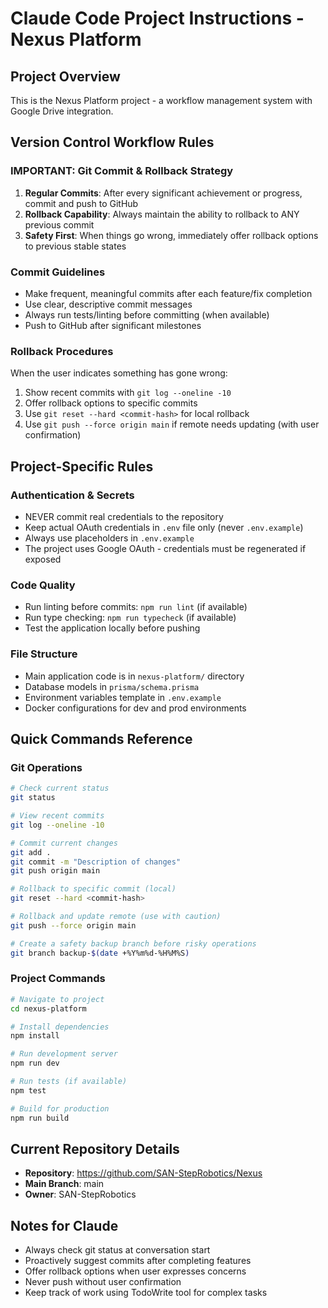 # Claude Code Project Instructions - Nexus Platform

## Project Overview
This is the Nexus Platform project - a workflow management system with Google Drive integration.

## Version Control Workflow Rules

### IMPORTANT: Git Commit & Rollback Strategy
1. **Regular Commits**: After every significant achievement or progress, commit and push to GitHub
2. **Rollback Capability**: Always maintain the ability to rollback to ANY previous commit
3. **Safety First**: When things go wrong, immediately offer rollback options to previous stable states

### Commit Guidelines
- Make frequent, meaningful commits after each feature/fix completion
- Use clear, descriptive commit messages
- Always run tests/linting before committing (when available)
- Push to GitHub after significant milestones

### Rollback Procedures
When the user indicates something has gone wrong:
1. Show recent commits with `git log --oneline -10`
2. Offer rollback options to specific commits
3. Use `git reset --hard <commit-hash>` for local rollback
4. Use `git push --force origin main` if remote needs updating (with user confirmation)

## Project-Specific Rules

### Authentication & Secrets
- NEVER commit real credentials to the repository
- Keep actual OAuth credentials in `.env` file only (never `.env.example`)
- Always use placeholders in `.env.example`
- The project uses Google OAuth - credentials must be regenerated if exposed

### Code Quality
- Run linting before commits: `npm run lint` (if available)
- Run type checking: `npm run typecheck` (if available)
- Test the application locally before pushing

### File Structure
- Main application code is in `nexus-platform/` directory
- Database models in `prisma/schema.prisma`
- Environment variables template in `.env.example`
- Docker configurations for dev and prod environments

## Quick Commands Reference

### Git Operations
```bash
# Check current status
git status

# View recent commits
git log --oneline -10

# Commit current changes
git add .
git commit -m "Description of changes"
git push origin main

# Rollback to specific commit (local)
git reset --hard <commit-hash>

# Rollback and update remote (use with caution)
git push --force origin main

# Create a safety backup branch before risky operations
git branch backup-$(date +%Y%m%d-%H%M%S)
```

### Project Commands
```bash
# Navigate to project
cd nexus-platform

# Install dependencies
npm install

# Run development server
npm run dev

# Run tests (if available)
npm test

# Build for production
npm run build
```

## Current Repository Details
- **Repository**: https://github.com/SAN-StepRobotics/Nexus
- **Main Branch**: main
- **Owner**: SAN-StepRobotics

## Notes for Claude
- Always check git status at conversation start
- Proactively suggest commits after completing features
- Offer rollback options when user expresses concerns
- Never push without user confirmation
- Keep track of work using TodoWrite tool for complex tasks